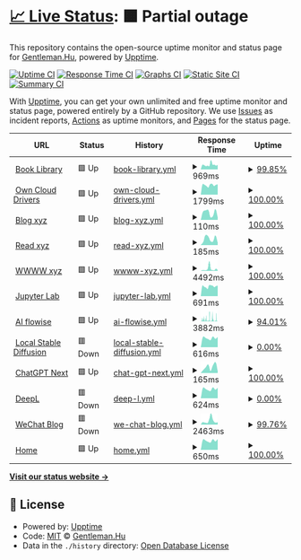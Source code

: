 # [📈 Live Status](https://status.codecho.top): <!--live status--> **🟧 Partial outage**

This repository contains the open-source uptime monitor and status page for [Gentleman.Hu](https://crushing.xyz), powered by [Upptime](https://github.com/upptime/upptime).

[![Uptime CI](https://github.com/koj-co/upptime/workflows/Uptime%20CI/badge.svg)](https://github.com/koj-co/upptime/actions?query=workflow%3A%22Uptime+CI%22)
[![Response Time CI](https://github.com/koj-co/upptime/workflows/Response%20Time%20CI/badge.svg)](https://github.com/koj-co/upptime/actions?query=workflow%3A%22Response+Time+CI%22)
[![Graphs CI](https://github.com/koj-co/upptime/workflows/Graphs%20CI/badge.svg)](https://github.com/koj-co/upptime/actions?query=workflow%3A%22Graphs+CI%22)
[![Static Site CI](https://github.com/koj-co/upptime/workflows/Static%20Site%20CI/badge.svg)](https://github.com/koj-co/upptime/actions?query=workflow%3A%22Static+Site+CI%22)
[![Summary CI](https://github.com/koj-co/upptime/workflows/Summary%20CI/badge.svg)](https://github.com/koj-co/upptime/actions?query=workflow%3A%22Summary+CI%22)

With [Upptime](https://upptime.js.org), you can get your own unlimited and free uptime monitor and status page, powered entirely by a GitHub repository. We use [Issues](https://github.com/GentlemanHu/own-status/issues) as incident reports, [Actions](https://github.com/GentlemanHu/own-status/actions) as uptime monitors, and [Pages](https://status.codecho.top) for the status page.

<!--start: status pages-->
<!-- This summary is generated by Upptime (https://github.com/upptime/upptime) -->
<!-- Do not edit this manually, your changes will be overwritten -->
<!-- prettier-ignore -->
| URL | Status | History | Response Time | Uptime |
| --- | ------ | ------- | ------------- | ------ |
| <img alt="" src="https://icons.duckduckgo.com/ip3/store.crushing.xyz.ico" height="13"> [Book Library](https://store.crushing.xyz) | 🟩 Up | [book-library.yml](https://github.com/GentlemanHu/own-status/commits/HEAD/history/book-library.yml) | <details><summary><img alt="Response time graph" src="./graphs/book-library/response-time-week.png" height="20"> 969ms</summary><br><a href="https://up.crushing.xyz/history/book-library"><img alt="Response time 277" src="https://img.shields.io/endpoint?url=https%3A%2F%2Fraw.githubusercontent.com%2FGentlemanHu%2Fown-status%2FHEAD%2Fapi%2Fbook-library%2Fresponse-time.json"></a><br><a href="https://up.crushing.xyz/history/book-library"><img alt="24-hour response time 923" src="https://img.shields.io/endpoint?url=https%3A%2F%2Fraw.githubusercontent.com%2FGentlemanHu%2Fown-status%2FHEAD%2Fapi%2Fbook-library%2Fresponse-time-day.json"></a><br><a href="https://up.crushing.xyz/history/book-library"><img alt="7-day response time 969" src="https://img.shields.io/endpoint?url=https%3A%2F%2Fraw.githubusercontent.com%2FGentlemanHu%2Fown-status%2FHEAD%2Fapi%2Fbook-library%2Fresponse-time-week.json"></a><br><a href="https://up.crushing.xyz/history/book-library"><img alt="30-day response time 1205" src="https://img.shields.io/endpoint?url=https%3A%2F%2Fraw.githubusercontent.com%2FGentlemanHu%2Fown-status%2FHEAD%2Fapi%2Fbook-library%2Fresponse-time-month.json"></a><br><a href="https://up.crushing.xyz/history/book-library"><img alt="1-year response time 305" src="https://img.shields.io/endpoint?url=https%3A%2F%2Fraw.githubusercontent.com%2FGentlemanHu%2Fown-status%2FHEAD%2Fapi%2Fbook-library%2Fresponse-time-year.json"></a></details> | <details><summary><a href="https://up.crushing.xyz/history/book-library">99.85%</a></summary><a href="https://up.crushing.xyz/history/book-library"><img alt="All-time uptime 53.19%" src="https://img.shields.io/endpoint?url=https%3A%2F%2Fraw.githubusercontent.com%2FGentlemanHu%2Fown-status%2FHEAD%2Fapi%2Fbook-library%2Fuptime.json"></a><br><a href="https://up.crushing.xyz/history/book-library"><img alt="24-hour uptime 100.00%" src="https://img.shields.io/endpoint?url=https%3A%2F%2Fraw.githubusercontent.com%2FGentlemanHu%2Fown-status%2FHEAD%2Fapi%2Fbook-library%2Fuptime-day.json"></a><br><a href="https://up.crushing.xyz/history/book-library"><img alt="7-day uptime 99.85%" src="https://img.shields.io/endpoint?url=https%3A%2F%2Fraw.githubusercontent.com%2FGentlemanHu%2Fown-status%2FHEAD%2Fapi%2Fbook-library%2Fuptime-week.json"></a><br><a href="https://up.crushing.xyz/history/book-library"><img alt="30-day uptime 99.96%" src="https://img.shields.io/endpoint?url=https%3A%2F%2Fraw.githubusercontent.com%2FGentlemanHu%2Fown-status%2FHEAD%2Fapi%2Fbook-library%2Fuptime-month.json"></a><br><a href="https://up.crushing.xyz/history/book-library"><img alt="1-year uptime 23.22%" src="https://img.shields.io/endpoint?url=https%3A%2F%2Fraw.githubusercontent.com%2FGentlemanHu%2Fown-status%2FHEAD%2Fapi%2Fbook-library%2Fuptime-year.json"></a></details>
| <img alt="" src="https://icons.duckduckgo.com/ip3/yun.crushing.xyz.ico" height="13"> [Own Cloud Drivers](https://yun.crushing.xyz) | 🟩 Up | [own-cloud-drivers.yml](https://github.com/GentlemanHu/own-status/commits/HEAD/history/own-cloud-drivers.yml) | <details><summary><img alt="Response time graph" src="./graphs/own-cloud-drivers/response-time-week.png" height="20"> 1799ms</summary><br><a href="https://up.crushing.xyz/history/own-cloud-drivers"><img alt="Response time 990" src="https://img.shields.io/endpoint?url=https%3A%2F%2Fraw.githubusercontent.com%2FGentlemanHu%2Fown-status%2FHEAD%2Fapi%2Fown-cloud-drivers%2Fresponse-time.json"></a><br><a href="https://up.crushing.xyz/history/own-cloud-drivers"><img alt="24-hour response time 6349" src="https://img.shields.io/endpoint?url=https%3A%2F%2Fraw.githubusercontent.com%2FGentlemanHu%2Fown-status%2FHEAD%2Fapi%2Fown-cloud-drivers%2Fresponse-time-day.json"></a><br><a href="https://up.crushing.xyz/history/own-cloud-drivers"><img alt="7-day response time 1799" src="https://img.shields.io/endpoint?url=https%3A%2F%2Fraw.githubusercontent.com%2FGentlemanHu%2Fown-status%2FHEAD%2Fapi%2Fown-cloud-drivers%2Fresponse-time-week.json"></a><br><a href="https://up.crushing.xyz/history/own-cloud-drivers"><img alt="30-day response time 1071" src="https://img.shields.io/endpoint?url=https%3A%2F%2Fraw.githubusercontent.com%2FGentlemanHu%2Fown-status%2FHEAD%2Fapi%2Fown-cloud-drivers%2Fresponse-time-month.json"></a><br><a href="https://up.crushing.xyz/history/own-cloud-drivers"><img alt="1-year response time 990" src="https://img.shields.io/endpoint?url=https%3A%2F%2Fraw.githubusercontent.com%2FGentlemanHu%2Fown-status%2FHEAD%2Fapi%2Fown-cloud-drivers%2Fresponse-time-year.json"></a></details> | <details><summary><a href="https://up.crushing.xyz/history/own-cloud-drivers">100.00%</a></summary><a href="https://up.crushing.xyz/history/own-cloud-drivers"><img alt="All-time uptime 100.00%" src="https://img.shields.io/endpoint?url=https%3A%2F%2Fraw.githubusercontent.com%2FGentlemanHu%2Fown-status%2FHEAD%2Fapi%2Fown-cloud-drivers%2Fuptime.json"></a><br><a href="https://up.crushing.xyz/history/own-cloud-drivers"><img alt="24-hour uptime 100.00%" src="https://img.shields.io/endpoint?url=https%3A%2F%2Fraw.githubusercontent.com%2FGentlemanHu%2Fown-status%2FHEAD%2Fapi%2Fown-cloud-drivers%2Fuptime-day.json"></a><br><a href="https://up.crushing.xyz/history/own-cloud-drivers"><img alt="7-day uptime 100.00%" src="https://img.shields.io/endpoint?url=https%3A%2F%2Fraw.githubusercontent.com%2FGentlemanHu%2Fown-status%2FHEAD%2Fapi%2Fown-cloud-drivers%2Fuptime-week.json"></a><br><a href="https://up.crushing.xyz/history/own-cloud-drivers"><img alt="30-day uptime 100.00%" src="https://img.shields.io/endpoint?url=https%3A%2F%2Fraw.githubusercontent.com%2FGentlemanHu%2Fown-status%2FHEAD%2Fapi%2Fown-cloud-drivers%2Fuptime-month.json"></a><br><a href="https://up.crushing.xyz/history/own-cloud-drivers"><img alt="1-year uptime 100.00%" src="https://img.shields.io/endpoint?url=https%3A%2F%2Fraw.githubusercontent.com%2FGentlemanHu%2Fown-status%2FHEAD%2Fapi%2Fown-cloud-drivers%2Fuptime-year.json"></a></details>
| <img alt="" src="https://icons.duckduckgo.com/ip3/blog.crushing.xyz.ico" height="13"> [Blog xyz](https://blog.crushing.xyz) | 🟩 Up | [blog-xyz.yml](https://github.com/GentlemanHu/own-status/commits/HEAD/history/blog-xyz.yml) | <details><summary><img alt="Response time graph" src="./graphs/blog-xyz/response-time-week.png" height="20"> 110ms</summary><br><a href="https://up.crushing.xyz/history/blog-xyz"><img alt="Response time 139" src="https://img.shields.io/endpoint?url=https%3A%2F%2Fraw.githubusercontent.com%2FGentlemanHu%2Fown-status%2FHEAD%2Fapi%2Fblog-xyz%2Fresponse-time.json"></a><br><a href="https://up.crushing.xyz/history/blog-xyz"><img alt="24-hour response time 97" src="https://img.shields.io/endpoint?url=https%3A%2F%2Fraw.githubusercontent.com%2FGentlemanHu%2Fown-status%2FHEAD%2Fapi%2Fblog-xyz%2Fresponse-time-day.json"></a><br><a href="https://up.crushing.xyz/history/blog-xyz"><img alt="7-day response time 110" src="https://img.shields.io/endpoint?url=https%3A%2F%2Fraw.githubusercontent.com%2FGentlemanHu%2Fown-status%2FHEAD%2Fapi%2Fblog-xyz%2Fresponse-time-week.json"></a><br><a href="https://up.crushing.xyz/history/blog-xyz"><img alt="30-day response time 125" src="https://img.shields.io/endpoint?url=https%3A%2F%2Fraw.githubusercontent.com%2FGentlemanHu%2Fown-status%2FHEAD%2Fapi%2Fblog-xyz%2Fresponse-time-month.json"></a><br><a href="https://up.crushing.xyz/history/blog-xyz"><img alt="1-year response time 130" src="https://img.shields.io/endpoint?url=https%3A%2F%2Fraw.githubusercontent.com%2FGentlemanHu%2Fown-status%2FHEAD%2Fapi%2Fblog-xyz%2Fresponse-time-year.json"></a></details> | <details><summary><a href="https://up.crushing.xyz/history/blog-xyz">100.00%</a></summary><a href="https://up.crushing.xyz/history/blog-xyz"><img alt="All-time uptime 99.99%" src="https://img.shields.io/endpoint?url=https%3A%2F%2Fraw.githubusercontent.com%2FGentlemanHu%2Fown-status%2FHEAD%2Fapi%2Fblog-xyz%2Fuptime.json"></a><br><a href="https://up.crushing.xyz/history/blog-xyz"><img alt="24-hour uptime 100.00%" src="https://img.shields.io/endpoint?url=https%3A%2F%2Fraw.githubusercontent.com%2FGentlemanHu%2Fown-status%2FHEAD%2Fapi%2Fblog-xyz%2Fuptime-day.json"></a><br><a href="https://up.crushing.xyz/history/blog-xyz"><img alt="7-day uptime 100.00%" src="https://img.shields.io/endpoint?url=https%3A%2F%2Fraw.githubusercontent.com%2FGentlemanHu%2Fown-status%2FHEAD%2Fapi%2Fblog-xyz%2Fuptime-week.json"></a><br><a href="https://up.crushing.xyz/history/blog-xyz"><img alt="30-day uptime 100.00%" src="https://img.shields.io/endpoint?url=https%3A%2F%2Fraw.githubusercontent.com%2FGentlemanHu%2Fown-status%2FHEAD%2Fapi%2Fblog-xyz%2Fuptime-month.json"></a><br><a href="https://up.crushing.xyz/history/blog-xyz"><img alt="1-year uptime 100.00%" src="https://img.shields.io/endpoint?url=https%3A%2F%2Fraw.githubusercontent.com%2FGentlemanHu%2Fown-status%2FHEAD%2Fapi%2Fblog-xyz%2Fuptime-year.json"></a></details>
| <img alt="" src="https://icons.duckduckgo.com/ip3/read.crushing.xyz.ico" height="13"> [Read xyz](https://read.crushing.xyz) | 🟩 Up | [read-xyz.yml](https://github.com/GentlemanHu/own-status/commits/HEAD/history/read-xyz.yml) | <details><summary><img alt="Response time graph" src="./graphs/read-xyz/response-time-week.png" height="20"> 185ms</summary><br><a href="https://up.crushing.xyz/history/read-xyz"><img alt="Response time 300" src="https://img.shields.io/endpoint?url=https%3A%2F%2Fraw.githubusercontent.com%2FGentlemanHu%2Fown-status%2FHEAD%2Fapi%2Fread-xyz%2Fresponse-time.json"></a><br><a href="https://up.crushing.xyz/history/read-xyz"><img alt="24-hour response time 295" src="https://img.shields.io/endpoint?url=https%3A%2F%2Fraw.githubusercontent.com%2FGentlemanHu%2Fown-status%2FHEAD%2Fapi%2Fread-xyz%2Fresponse-time-day.json"></a><br><a href="https://up.crushing.xyz/history/read-xyz"><img alt="7-day response time 185" src="https://img.shields.io/endpoint?url=https%3A%2F%2Fraw.githubusercontent.com%2FGentlemanHu%2Fown-status%2FHEAD%2Fapi%2Fread-xyz%2Fresponse-time-week.json"></a><br><a href="https://up.crushing.xyz/history/read-xyz"><img alt="30-day response time 233" src="https://img.shields.io/endpoint?url=https%3A%2F%2Fraw.githubusercontent.com%2FGentlemanHu%2Fown-status%2FHEAD%2Fapi%2Fread-xyz%2Fresponse-time-month.json"></a><br><a href="https://up.crushing.xyz/history/read-xyz"><img alt="1-year response time 282" src="https://img.shields.io/endpoint?url=https%3A%2F%2Fraw.githubusercontent.com%2FGentlemanHu%2Fown-status%2FHEAD%2Fapi%2Fread-xyz%2Fresponse-time-year.json"></a></details> | <details><summary><a href="https://up.crushing.xyz/history/read-xyz">100.00%</a></summary><a href="https://up.crushing.xyz/history/read-xyz"><img alt="All-time uptime 99.98%" src="https://img.shields.io/endpoint?url=https%3A%2F%2Fraw.githubusercontent.com%2FGentlemanHu%2Fown-status%2FHEAD%2Fapi%2Fread-xyz%2Fuptime.json"></a><br><a href="https://up.crushing.xyz/history/read-xyz"><img alt="24-hour uptime 100.00%" src="https://img.shields.io/endpoint?url=https%3A%2F%2Fraw.githubusercontent.com%2FGentlemanHu%2Fown-status%2FHEAD%2Fapi%2Fread-xyz%2Fuptime-day.json"></a><br><a href="https://up.crushing.xyz/history/read-xyz"><img alt="7-day uptime 100.00%" src="https://img.shields.io/endpoint?url=https%3A%2F%2Fraw.githubusercontent.com%2FGentlemanHu%2Fown-status%2FHEAD%2Fapi%2Fread-xyz%2Fuptime-week.json"></a><br><a href="https://up.crushing.xyz/history/read-xyz"><img alt="30-day uptime 100.00%" src="https://img.shields.io/endpoint?url=https%3A%2F%2Fraw.githubusercontent.com%2FGentlemanHu%2Fown-status%2FHEAD%2Fapi%2Fread-xyz%2Fuptime-month.json"></a><br><a href="https://up.crushing.xyz/history/read-xyz"><img alt="1-year uptime 99.99%" src="https://img.shields.io/endpoint?url=https%3A%2F%2Fraw.githubusercontent.com%2FGentlemanHu%2Fown-status%2FHEAD%2Fapi%2Fread-xyz%2Fuptime-year.json"></a></details>
| <img alt="" src="https://icons.duckduckgo.com/ip3/www.crushing.xyz.ico" height="13"> [WWWW xyz](https://www.crushing.xyz) | 🟩 Up | [wwww-xyz.yml](https://github.com/GentlemanHu/own-status/commits/HEAD/history/wwww-xyz.yml) | <details><summary><img alt="Response time graph" src="./graphs/wwww-xyz/response-time-week.png" height="20"> 4492ms</summary><br><a href="https://up.crushing.xyz/history/wwww-xyz"><img alt="Response time 2790" src="https://img.shields.io/endpoint?url=https%3A%2F%2Fraw.githubusercontent.com%2FGentlemanHu%2Fown-status%2FHEAD%2Fapi%2Fwwww-xyz%2Fresponse-time.json"></a><br><a href="https://up.crushing.xyz/history/wwww-xyz"><img alt="24-hour response time 3312" src="https://img.shields.io/endpoint?url=https%3A%2F%2Fraw.githubusercontent.com%2FGentlemanHu%2Fown-status%2FHEAD%2Fapi%2Fwwww-xyz%2Fresponse-time-day.json"></a><br><a href="https://up.crushing.xyz/history/wwww-xyz"><img alt="7-day response time 4492" src="https://img.shields.io/endpoint?url=https%3A%2F%2Fraw.githubusercontent.com%2FGentlemanHu%2Fown-status%2FHEAD%2Fapi%2Fwwww-xyz%2Fresponse-time-week.json"></a><br><a href="https://up.crushing.xyz/history/wwww-xyz"><img alt="30-day response time 3888" src="https://img.shields.io/endpoint?url=https%3A%2F%2Fraw.githubusercontent.com%2FGentlemanHu%2Fown-status%2FHEAD%2Fapi%2Fwwww-xyz%2Fresponse-time-month.json"></a><br><a href="https://up.crushing.xyz/history/wwww-xyz"><img alt="1-year response time 3022" src="https://img.shields.io/endpoint?url=https%3A%2F%2Fraw.githubusercontent.com%2FGentlemanHu%2Fown-status%2FHEAD%2Fapi%2Fwwww-xyz%2Fresponse-time-year.json"></a></details> | <details><summary><a href="https://up.crushing.xyz/history/wwww-xyz">100.00%</a></summary><a href="https://up.crushing.xyz/history/wwww-xyz"><img alt="All-time uptime 97.38%" src="https://img.shields.io/endpoint?url=https%3A%2F%2Fraw.githubusercontent.com%2FGentlemanHu%2Fown-status%2FHEAD%2Fapi%2Fwwww-xyz%2Fuptime.json"></a><br><a href="https://up.crushing.xyz/history/wwww-xyz"><img alt="24-hour uptime 100.00%" src="https://img.shields.io/endpoint?url=https%3A%2F%2Fraw.githubusercontent.com%2FGentlemanHu%2Fown-status%2FHEAD%2Fapi%2Fwwww-xyz%2Fuptime-day.json"></a><br><a href="https://up.crushing.xyz/history/wwww-xyz"><img alt="7-day uptime 100.00%" src="https://img.shields.io/endpoint?url=https%3A%2F%2Fraw.githubusercontent.com%2FGentlemanHu%2Fown-status%2FHEAD%2Fapi%2Fwwww-xyz%2Fuptime-week.json"></a><br><a href="https://up.crushing.xyz/history/wwww-xyz"><img alt="30-day uptime 99.94%" src="https://img.shields.io/endpoint?url=https%3A%2F%2Fraw.githubusercontent.com%2FGentlemanHu%2Fown-status%2FHEAD%2Fapi%2Fwwww-xyz%2Fuptime-month.json"></a><br><a href="https://up.crushing.xyz/history/wwww-xyz"><img alt="1-year uptime 99.76%" src="https://img.shields.io/endpoint?url=https%3A%2F%2Fraw.githubusercontent.com%2FGentlemanHu%2Fown-status%2FHEAD%2Fapi%2Fwwww-xyz%2Fuptime-year.json"></a></details>
| <img alt="" src="https://icons.duckduckgo.com/ip3/jupyter.crushing.xyz.ico" height="13"> [Jupyter Lab](https://jupyter.crushing.xyz) | 🟩 Up | [jupyter-lab.yml](https://github.com/GentlemanHu/own-status/commits/HEAD/history/jupyter-lab.yml) | <details><summary><img alt="Response time graph" src="./graphs/jupyter-lab/response-time-week.png" height="20"> 691ms</summary><br><a href="https://up.crushing.xyz/history/jupyter-lab"><img alt="Response time 761" src="https://img.shields.io/endpoint?url=https%3A%2F%2Fraw.githubusercontent.com%2FGentlemanHu%2Fown-status%2FHEAD%2Fapi%2Fjupyter-lab%2Fresponse-time.json"></a><br><a href="https://up.crushing.xyz/history/jupyter-lab"><img alt="24-hour response time 743" src="https://img.shields.io/endpoint?url=https%3A%2F%2Fraw.githubusercontent.com%2FGentlemanHu%2Fown-status%2FHEAD%2Fapi%2Fjupyter-lab%2Fresponse-time-day.json"></a><br><a href="https://up.crushing.xyz/history/jupyter-lab"><img alt="7-day response time 691" src="https://img.shields.io/endpoint?url=https%3A%2F%2Fraw.githubusercontent.com%2FGentlemanHu%2Fown-status%2FHEAD%2Fapi%2Fjupyter-lab%2Fresponse-time-week.json"></a><br><a href="https://up.crushing.xyz/history/jupyter-lab"><img alt="30-day response time 773" src="https://img.shields.io/endpoint?url=https%3A%2F%2Fraw.githubusercontent.com%2FGentlemanHu%2Fown-status%2FHEAD%2Fapi%2Fjupyter-lab%2Fresponse-time-month.json"></a><br><a href="https://up.crushing.xyz/history/jupyter-lab"><img alt="1-year response time 761" src="https://img.shields.io/endpoint?url=https%3A%2F%2Fraw.githubusercontent.com%2FGentlemanHu%2Fown-status%2FHEAD%2Fapi%2Fjupyter-lab%2Fresponse-time-year.json"></a></details> | <details><summary><a href="https://up.crushing.xyz/history/jupyter-lab">100.00%</a></summary><a href="https://up.crushing.xyz/history/jupyter-lab"><img alt="All-time uptime 38.95%" src="https://img.shields.io/endpoint?url=https%3A%2F%2Fraw.githubusercontent.com%2FGentlemanHu%2Fown-status%2FHEAD%2Fapi%2Fjupyter-lab%2Fuptime.json"></a><br><a href="https://up.crushing.xyz/history/jupyter-lab"><img alt="24-hour uptime 100.00%" src="https://img.shields.io/endpoint?url=https%3A%2F%2Fraw.githubusercontent.com%2FGentlemanHu%2Fown-status%2FHEAD%2Fapi%2Fjupyter-lab%2Fuptime-day.json"></a><br><a href="https://up.crushing.xyz/history/jupyter-lab"><img alt="7-day uptime 100.00%" src="https://img.shields.io/endpoint?url=https%3A%2F%2Fraw.githubusercontent.com%2FGentlemanHu%2Fown-status%2FHEAD%2Fapi%2Fjupyter-lab%2Fuptime-week.json"></a><br><a href="https://up.crushing.xyz/history/jupyter-lab"><img alt="30-day uptime 100.00%" src="https://img.shields.io/endpoint?url=https%3A%2F%2Fraw.githubusercontent.com%2FGentlemanHu%2Fown-status%2FHEAD%2Fapi%2Fjupyter-lab%2Fuptime-month.json"></a><br><a href="https://up.crushing.xyz/history/jupyter-lab"><img alt="1-year uptime 10.58%" src="https://img.shields.io/endpoint?url=https%3A%2F%2Fraw.githubusercontent.com%2FGentlemanHu%2Fown-status%2FHEAD%2Fapi%2Fjupyter-lab%2Fuptime-year.json"></a></details>
| <img alt="" src="https://icons.duckduckgo.com/ip3/aiflow.crushing.xyz.ico" height="13"> [AI flowise](https://aiflow.crushing.xyz) | 🟩 Up | [ai-flowise.yml](https://github.com/GentlemanHu/own-status/commits/HEAD/history/ai-flowise.yml) | <details><summary><img alt="Response time graph" src="./graphs/ai-flowise/response-time-week.png" height="20"> 3882ms</summary><br><a href="https://up.crushing.xyz/history/ai-flowise"><img alt="Response time 2922" src="https://img.shields.io/endpoint?url=https%3A%2F%2Fraw.githubusercontent.com%2FGentlemanHu%2Fown-status%2FHEAD%2Fapi%2Fai-flowise%2Fresponse-time.json"></a><br><a href="https://up.crushing.xyz/history/ai-flowise"><img alt="24-hour response time 7671" src="https://img.shields.io/endpoint?url=https%3A%2F%2Fraw.githubusercontent.com%2FGentlemanHu%2Fown-status%2FHEAD%2Fapi%2Fai-flowise%2Fresponse-time-day.json"></a><br><a href="https://up.crushing.xyz/history/ai-flowise"><img alt="7-day response time 3882" src="https://img.shields.io/endpoint?url=https%3A%2F%2Fraw.githubusercontent.com%2FGentlemanHu%2Fown-status%2FHEAD%2Fapi%2Fai-flowise%2Fresponse-time-week.json"></a><br><a href="https://up.crushing.xyz/history/ai-flowise"><img alt="30-day response time 2644" src="https://img.shields.io/endpoint?url=https%3A%2F%2Fraw.githubusercontent.com%2FGentlemanHu%2Fown-status%2FHEAD%2Fapi%2Fai-flowise%2Fresponse-time-month.json"></a><br><a href="https://up.crushing.xyz/history/ai-flowise"><img alt="1-year response time 2922" src="https://img.shields.io/endpoint?url=https%3A%2F%2Fraw.githubusercontent.com%2FGentlemanHu%2Fown-status%2FHEAD%2Fapi%2Fai-flowise%2Fresponse-time-year.json"></a></details> | <details><summary><a href="https://up.crushing.xyz/history/ai-flowise">94.01%</a></summary><a href="https://up.crushing.xyz/history/ai-flowise"><img alt="All-time uptime 93.96%" src="https://img.shields.io/endpoint?url=https%3A%2F%2Fraw.githubusercontent.com%2FGentlemanHu%2Fown-status%2FHEAD%2Fapi%2Fai-flowise%2Fuptime.json"></a><br><a href="https://up.crushing.xyz/history/ai-flowise"><img alt="24-hour uptime 93.29%" src="https://img.shields.io/endpoint?url=https%3A%2F%2Fraw.githubusercontent.com%2FGentlemanHu%2Fown-status%2FHEAD%2Fapi%2Fai-flowise%2Fuptime-day.json"></a><br><a href="https://up.crushing.xyz/history/ai-flowise"><img alt="7-day uptime 94.01%" src="https://img.shields.io/endpoint?url=https%3A%2F%2Fraw.githubusercontent.com%2FGentlemanHu%2Fown-status%2FHEAD%2Fapi%2Fai-flowise%2Fuptime-week.json"></a><br><a href="https://up.crushing.xyz/history/ai-flowise"><img alt="30-day uptime 93.84%" src="https://img.shields.io/endpoint?url=https%3A%2F%2Fraw.githubusercontent.com%2FGentlemanHu%2Fown-status%2FHEAD%2Fapi%2Fai-flowise%2Fuptime-month.json"></a><br><a href="https://up.crushing.xyz/history/ai-flowise"><img alt="1-year uptime 93.96%" src="https://img.shields.io/endpoint?url=https%3A%2F%2Fraw.githubusercontent.com%2FGentlemanHu%2Fown-status%2FHEAD%2Fapi%2Fai-flowise%2Fuptime-year.json"></a></details>
| <img alt="" src="https://icons.duckduckgo.com/ip3/sd.crushing.xyz.ico" height="13"> [Local Stable Diffusion](https://sd.crushing.xyz) | 🟥 Down | [local-stable-diffusion.yml](https://github.com/GentlemanHu/own-status/commits/HEAD/history/local-stable-diffusion.yml) | <details><summary><img alt="Response time graph" src="./graphs/local-stable-diffusion/response-time-week.png" height="20"> 616ms</summary><br><a href="https://up.crushing.xyz/history/local-stable-diffusion"><img alt="Response time 717" src="https://img.shields.io/endpoint?url=https%3A%2F%2Fraw.githubusercontent.com%2FGentlemanHu%2Fown-status%2FHEAD%2Fapi%2Flocal-stable-diffusion%2Fresponse-time.json"></a><br><a href="https://up.crushing.xyz/history/local-stable-diffusion"><img alt="24-hour response time 549" src="https://img.shields.io/endpoint?url=https%3A%2F%2Fraw.githubusercontent.com%2FGentlemanHu%2Fown-status%2FHEAD%2Fapi%2Flocal-stable-diffusion%2Fresponse-time-day.json"></a><br><a href="https://up.crushing.xyz/history/local-stable-diffusion"><img alt="7-day response time 616" src="https://img.shields.io/endpoint?url=https%3A%2F%2Fraw.githubusercontent.com%2FGentlemanHu%2Fown-status%2FHEAD%2Fapi%2Flocal-stable-diffusion%2Fresponse-time-week.json"></a><br><a href="https://up.crushing.xyz/history/local-stable-diffusion"><img alt="30-day response time 721" src="https://img.shields.io/endpoint?url=https%3A%2F%2Fraw.githubusercontent.com%2FGentlemanHu%2Fown-status%2FHEAD%2Fapi%2Flocal-stable-diffusion%2Fresponse-time-month.json"></a><br><a href="https://up.crushing.xyz/history/local-stable-diffusion"><img alt="1-year response time 717" src="https://img.shields.io/endpoint?url=https%3A%2F%2Fraw.githubusercontent.com%2FGentlemanHu%2Fown-status%2FHEAD%2Fapi%2Flocal-stable-diffusion%2Fresponse-time-year.json"></a></details> | <details><summary><a href="https://up.crushing.xyz/history/local-stable-diffusion">0.00%</a></summary><a href="https://up.crushing.xyz/history/local-stable-diffusion"><img alt="All-time uptime 0.00%" src="https://img.shields.io/endpoint?url=https%3A%2F%2Fraw.githubusercontent.com%2FGentlemanHu%2Fown-status%2FHEAD%2Fapi%2Flocal-stable-diffusion%2Fuptime.json"></a><br><a href="https://up.crushing.xyz/history/local-stable-diffusion"><img alt="24-hour uptime 0.00%" src="https://img.shields.io/endpoint?url=https%3A%2F%2Fraw.githubusercontent.com%2FGentlemanHu%2Fown-status%2FHEAD%2Fapi%2Flocal-stable-diffusion%2Fuptime-day.json"></a><br><a href="https://up.crushing.xyz/history/local-stable-diffusion"><img alt="7-day uptime 0.00%" src="https://img.shields.io/endpoint?url=https%3A%2F%2Fraw.githubusercontent.com%2FGentlemanHu%2Fown-status%2FHEAD%2Fapi%2Flocal-stable-diffusion%2Fuptime-week.json"></a><br><a href="https://up.crushing.xyz/history/local-stable-diffusion"><img alt="30-day uptime 0.00%" src="https://img.shields.io/endpoint?url=https%3A%2F%2Fraw.githubusercontent.com%2FGentlemanHu%2Fown-status%2FHEAD%2Fapi%2Flocal-stable-diffusion%2Fuptime-month.json"></a><br><a href="https://up.crushing.xyz/history/local-stable-diffusion"><img alt="1-year uptime 0.00%" src="https://img.shields.io/endpoint?url=https%3A%2F%2Fraw.githubusercontent.com%2FGentlemanHu%2Fown-status%2FHEAD%2Fapi%2Flocal-stable-diffusion%2Fuptime-year.json"></a></details>
| <img alt="" src="https://icons.duckduckgo.com/ip3/gpt.crushing.xyz.ico" height="13"> [ChatGPT Next](https://gpt.crushing.xyz) | 🟩 Up | [chat-gpt-next.yml](https://github.com/GentlemanHu/own-status/commits/HEAD/history/chat-gpt-next.yml) | <details><summary><img alt="Response time graph" src="./graphs/chat-gpt-next/response-time-week.png" height="20"> 165ms</summary><br><a href="https://up.crushing.xyz/history/chat-gpt-next"><img alt="Response time 181" src="https://img.shields.io/endpoint?url=https%3A%2F%2Fraw.githubusercontent.com%2FGentlemanHu%2Fown-status%2FHEAD%2Fapi%2Fchat-gpt-next%2Fresponse-time.json"></a><br><a href="https://up.crushing.xyz/history/chat-gpt-next"><img alt="24-hour response time 264" src="https://img.shields.io/endpoint?url=https%3A%2F%2Fraw.githubusercontent.com%2FGentlemanHu%2Fown-status%2FHEAD%2Fapi%2Fchat-gpt-next%2Fresponse-time-day.json"></a><br><a href="https://up.crushing.xyz/history/chat-gpt-next"><img alt="7-day response time 165" src="https://img.shields.io/endpoint?url=https%3A%2F%2Fraw.githubusercontent.com%2FGentlemanHu%2Fown-status%2FHEAD%2Fapi%2Fchat-gpt-next%2Fresponse-time-week.json"></a><br><a href="https://up.crushing.xyz/history/chat-gpt-next"><img alt="30-day response time 173" src="https://img.shields.io/endpoint?url=https%3A%2F%2Fraw.githubusercontent.com%2FGentlemanHu%2Fown-status%2FHEAD%2Fapi%2Fchat-gpt-next%2Fresponse-time-month.json"></a><br><a href="https://up.crushing.xyz/history/chat-gpt-next"><img alt="1-year response time 181" src="https://img.shields.io/endpoint?url=https%3A%2F%2Fraw.githubusercontent.com%2FGentlemanHu%2Fown-status%2FHEAD%2Fapi%2Fchat-gpt-next%2Fresponse-time-year.json"></a></details> | <details><summary><a href="https://up.crushing.xyz/history/chat-gpt-next">100.00%</a></summary><a href="https://up.crushing.xyz/history/chat-gpt-next"><img alt="All-time uptime 100.00%" src="https://img.shields.io/endpoint?url=https%3A%2F%2Fraw.githubusercontent.com%2FGentlemanHu%2Fown-status%2FHEAD%2Fapi%2Fchat-gpt-next%2Fuptime.json"></a><br><a href="https://up.crushing.xyz/history/chat-gpt-next"><img alt="24-hour uptime 100.00%" src="https://img.shields.io/endpoint?url=https%3A%2F%2Fraw.githubusercontent.com%2FGentlemanHu%2Fown-status%2FHEAD%2Fapi%2Fchat-gpt-next%2Fuptime-day.json"></a><br><a href="https://up.crushing.xyz/history/chat-gpt-next"><img alt="7-day uptime 100.00%" src="https://img.shields.io/endpoint?url=https%3A%2F%2Fraw.githubusercontent.com%2FGentlemanHu%2Fown-status%2FHEAD%2Fapi%2Fchat-gpt-next%2Fuptime-week.json"></a><br><a href="https://up.crushing.xyz/history/chat-gpt-next"><img alt="30-day uptime 100.00%" src="https://img.shields.io/endpoint?url=https%3A%2F%2Fraw.githubusercontent.com%2FGentlemanHu%2Fown-status%2FHEAD%2Fapi%2Fchat-gpt-next%2Fuptime-month.json"></a><br><a href="https://up.crushing.xyz/history/chat-gpt-next"><img alt="1-year uptime 100.00%" src="https://img.shields.io/endpoint?url=https%3A%2F%2Fraw.githubusercontent.com%2FGentlemanHu%2Fown-status%2FHEAD%2Fapi%2Fchat-gpt-next%2Fuptime-year.json"></a></details>
| <img alt="" src="https://icons.duckduckgo.com/ip3/deepl.crushing.xyz.ico" height="13"> [DeepL](https://deepl.crushing.xyz/translate) | 🟥 Down | [deep-l.yml](https://github.com/GentlemanHu/own-status/commits/HEAD/history/deep-l.yml) | <details><summary><img alt="Response time graph" src="./graphs/deep-l/response-time-week.png" height="20"> 624ms</summary><br><a href="https://up.crushing.xyz/history/deep-l"><img alt="Response time 825" src="https://img.shields.io/endpoint?url=https%3A%2F%2Fraw.githubusercontent.com%2FGentlemanHu%2Fown-status%2FHEAD%2Fapi%2Fdeep-l%2Fresponse-time.json"></a><br><a href="https://up.crushing.xyz/history/deep-l"><img alt="24-hour response time 559" src="https://img.shields.io/endpoint?url=https%3A%2F%2Fraw.githubusercontent.com%2FGentlemanHu%2Fown-status%2FHEAD%2Fapi%2Fdeep-l%2Fresponse-time-day.json"></a><br><a href="https://up.crushing.xyz/history/deep-l"><img alt="7-day response time 624" src="https://img.shields.io/endpoint?url=https%3A%2F%2Fraw.githubusercontent.com%2FGentlemanHu%2Fown-status%2FHEAD%2Fapi%2Fdeep-l%2Fresponse-time-week.json"></a><br><a href="https://up.crushing.xyz/history/deep-l"><img alt="30-day response time 871" src="https://img.shields.io/endpoint?url=https%3A%2F%2Fraw.githubusercontent.com%2FGentlemanHu%2Fown-status%2FHEAD%2Fapi%2Fdeep-l%2Fresponse-time-month.json"></a><br><a href="https://up.crushing.xyz/history/deep-l"><img alt="1-year response time 825" src="https://img.shields.io/endpoint?url=https%3A%2F%2Fraw.githubusercontent.com%2FGentlemanHu%2Fown-status%2FHEAD%2Fapi%2Fdeep-l%2Fresponse-time-year.json"></a></details> | <details><summary><a href="https://up.crushing.xyz/history/deep-l">0.00%</a></summary><a href="https://up.crushing.xyz/history/deep-l"><img alt="All-time uptime 0.00%" src="https://img.shields.io/endpoint?url=https%3A%2F%2Fraw.githubusercontent.com%2FGentlemanHu%2Fown-status%2FHEAD%2Fapi%2Fdeep-l%2Fuptime.json"></a><br><a href="https://up.crushing.xyz/history/deep-l"><img alt="24-hour uptime 0.00%" src="https://img.shields.io/endpoint?url=https%3A%2F%2Fraw.githubusercontent.com%2FGentlemanHu%2Fown-status%2FHEAD%2Fapi%2Fdeep-l%2Fuptime-day.json"></a><br><a href="https://up.crushing.xyz/history/deep-l"><img alt="7-day uptime 0.00%" src="https://img.shields.io/endpoint?url=https%3A%2F%2Fraw.githubusercontent.com%2FGentlemanHu%2Fown-status%2FHEAD%2Fapi%2Fdeep-l%2Fuptime-week.json"></a><br><a href="https://up.crushing.xyz/history/deep-l"><img alt="30-day uptime 0.00%" src="https://img.shields.io/endpoint?url=https%3A%2F%2Fraw.githubusercontent.com%2FGentlemanHu%2Fown-status%2FHEAD%2Fapi%2Fdeep-l%2Fuptime-month.json"></a><br><a href="https://up.crushing.xyz/history/deep-l"><img alt="1-year uptime 0.00%" src="https://img.shields.io/endpoint?url=https%3A%2F%2Fraw.githubusercontent.com%2FGentlemanHu%2Fown-status%2FHEAD%2Fapi%2Fdeep-l%2Fuptime-year.json"></a></details>
| <img alt="" src="https://icons.duckduckgo.com/ip3/ai.crushing.xyz.ico" height="13"> [WeChat Blog](https://ai.crushing.xyz) | 🟥 Down | [we-chat-blog.yml](https://github.com/GentlemanHu/own-status/commits/HEAD/history/we-chat-blog.yml) | <details><summary><img alt="Response time graph" src="./graphs/we-chat-blog/response-time-week.png" height="20"> 2463ms</summary><br><a href="https://up.crushing.xyz/history/we-chat-blog"><img alt="Response time 1853" src="https://img.shields.io/endpoint?url=https%3A%2F%2Fraw.githubusercontent.com%2FGentlemanHu%2Fown-status%2FHEAD%2Fapi%2Fwe-chat-blog%2Fresponse-time.json"></a><br><a href="https://up.crushing.xyz/history/we-chat-blog"><img alt="24-hour response time 3092" src="https://img.shields.io/endpoint?url=https%3A%2F%2Fraw.githubusercontent.com%2FGentlemanHu%2Fown-status%2FHEAD%2Fapi%2Fwe-chat-blog%2Fresponse-time-day.json"></a><br><a href="https://up.crushing.xyz/history/we-chat-blog"><img alt="7-day response time 2463" src="https://img.shields.io/endpoint?url=https%3A%2F%2Fraw.githubusercontent.com%2FGentlemanHu%2Fown-status%2FHEAD%2Fapi%2Fwe-chat-blog%2Fresponse-time-week.json"></a><br><a href="https://up.crushing.xyz/history/we-chat-blog"><img alt="30-day response time 1893" src="https://img.shields.io/endpoint?url=https%3A%2F%2Fraw.githubusercontent.com%2FGentlemanHu%2Fown-status%2FHEAD%2Fapi%2Fwe-chat-blog%2Fresponse-time-month.json"></a><br><a href="https://up.crushing.xyz/history/we-chat-blog"><img alt="1-year response time 1853" src="https://img.shields.io/endpoint?url=https%3A%2F%2Fraw.githubusercontent.com%2FGentlemanHu%2Fown-status%2FHEAD%2Fapi%2Fwe-chat-blog%2Fresponse-time-year.json"></a></details> | <details><summary><a href="https://up.crushing.xyz/history/we-chat-blog">99.76%</a></summary><a href="https://up.crushing.xyz/history/we-chat-blog"><img alt="All-time uptime 99.96%" src="https://img.shields.io/endpoint?url=https%3A%2F%2Fraw.githubusercontent.com%2FGentlemanHu%2Fown-status%2FHEAD%2Fapi%2Fwe-chat-blog%2Fuptime.json"></a><br><a href="https://up.crushing.xyz/history/we-chat-blog"><img alt="24-hour uptime 98.34%" src="https://img.shields.io/endpoint?url=https%3A%2F%2Fraw.githubusercontent.com%2FGentlemanHu%2Fown-status%2FHEAD%2Fapi%2Fwe-chat-blog%2Fuptime-day.json"></a><br><a href="https://up.crushing.xyz/history/we-chat-blog"><img alt="7-day uptime 99.76%" src="https://img.shields.io/endpoint?url=https%3A%2F%2Fraw.githubusercontent.com%2FGentlemanHu%2Fown-status%2FHEAD%2Fapi%2Fwe-chat-blog%2Fuptime-week.json"></a><br><a href="https://up.crushing.xyz/history/we-chat-blog"><img alt="30-day uptime 99.95%" src="https://img.shields.io/endpoint?url=https%3A%2F%2Fraw.githubusercontent.com%2FGentlemanHu%2Fown-status%2FHEAD%2Fapi%2Fwe-chat-blog%2Fuptime-month.json"></a><br><a href="https://up.crushing.xyz/history/we-chat-blog"><img alt="1-year uptime 99.96%" src="https://img.shields.io/endpoint?url=https%3A%2F%2Fraw.githubusercontent.com%2FGentlemanHu%2Fown-status%2FHEAD%2Fapi%2Fwe-chat-blog%2Fuptime-year.json"></a></details>
| <img alt="" src="https://icons.duckduckgo.com/ip3/home.crushing.xyz.ico" height="13"> [Home](https://home.crushing.xyz) | 🟩 Up | [home.yml](https://github.com/GentlemanHu/own-status/commits/HEAD/history/home.yml) | <details><summary><img alt="Response time graph" src="./graphs/home/response-time-week.png" height="20"> 650ms</summary><br><a href="https://up.crushing.xyz/history/home"><img alt="Response time 833" src="https://img.shields.io/endpoint?url=https%3A%2F%2Fraw.githubusercontent.com%2FGentlemanHu%2Fown-status%2FHEAD%2Fapi%2Fhome%2Fresponse-time.json"></a><br><a href="https://up.crushing.xyz/history/home"><img alt="24-hour response time 679" src="https://img.shields.io/endpoint?url=https%3A%2F%2Fraw.githubusercontent.com%2FGentlemanHu%2Fown-status%2FHEAD%2Fapi%2Fhome%2Fresponse-time-day.json"></a><br><a href="https://up.crushing.xyz/history/home"><img alt="7-day response time 650" src="https://img.shields.io/endpoint?url=https%3A%2F%2Fraw.githubusercontent.com%2FGentlemanHu%2Fown-status%2FHEAD%2Fapi%2Fhome%2Fresponse-time-week.json"></a><br><a href="https://up.crushing.xyz/history/home"><img alt="30-day response time 875" src="https://img.shields.io/endpoint?url=https%3A%2F%2Fraw.githubusercontent.com%2FGentlemanHu%2Fown-status%2FHEAD%2Fapi%2Fhome%2Fresponse-time-month.json"></a><br><a href="https://up.crushing.xyz/history/home"><img alt="1-year response time 833" src="https://img.shields.io/endpoint?url=https%3A%2F%2Fraw.githubusercontent.com%2FGentlemanHu%2Fown-status%2FHEAD%2Fapi%2Fhome%2Fresponse-time-year.json"></a></details> | <details><summary><a href="https://up.crushing.xyz/history/home">100.00%</a></summary><a href="https://up.crushing.xyz/history/home"><img alt="All-time uptime 100.00%" src="https://img.shields.io/endpoint?url=https%3A%2F%2Fraw.githubusercontent.com%2FGentlemanHu%2Fown-status%2FHEAD%2Fapi%2Fhome%2Fuptime.json"></a><br><a href="https://up.crushing.xyz/history/home"><img alt="24-hour uptime 100.00%" src="https://img.shields.io/endpoint?url=https%3A%2F%2Fraw.githubusercontent.com%2FGentlemanHu%2Fown-status%2FHEAD%2Fapi%2Fhome%2Fuptime-day.json"></a><br><a href="https://up.crushing.xyz/history/home"><img alt="7-day uptime 100.00%" src="https://img.shields.io/endpoint?url=https%3A%2F%2Fraw.githubusercontent.com%2FGentlemanHu%2Fown-status%2FHEAD%2Fapi%2Fhome%2Fuptime-week.json"></a><br><a href="https://up.crushing.xyz/history/home"><img alt="30-day uptime 100.00%" src="https://img.shields.io/endpoint?url=https%3A%2F%2Fraw.githubusercontent.com%2FGentlemanHu%2Fown-status%2FHEAD%2Fapi%2Fhome%2Fuptime-month.json"></a><br><a href="https://up.crushing.xyz/history/home"><img alt="1-year uptime 100.00%" src="https://img.shields.io/endpoint?url=https%3A%2F%2Fraw.githubusercontent.com%2FGentlemanHu%2Fown-status%2FHEAD%2Fapi%2Fhome%2Fuptime-year.json"></a></details>

<!--end: status pages-->

[**Visit our status website →**](https://status.codecho.top)

## 📄 License

- Powered by: [Upptime](https://github.com/upptime/upptime)
- Code: [MIT](./LICENSE) © [Gentleman.Hu](https://crushing.xyz)
- Data in the `./history` directory: [Open Database License](https://opendatacommons.org/licenses/odbl/1-0/)
